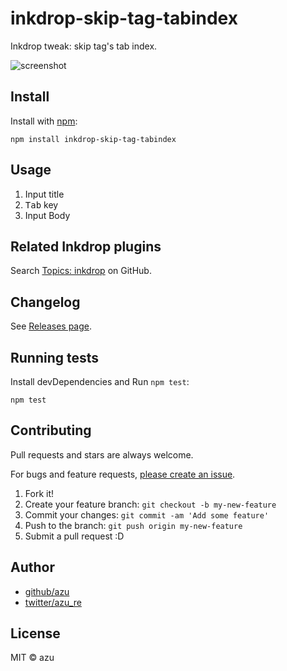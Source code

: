# inkdrop-skip-tag-tabindex

Inkdrop tweak: skip tag's tab index.

![screenshot](https://monosnap.com/image/fMtCVjvk7GNroCefRG6UksiYahbFvY)

## Install

Install with [npm](https://www.npmjs.com/):

    npm install inkdrop-skip-tag-tabindex

## Usage

1. Input title 
2. <kbd>Tab</kbd> key
3. Input Body

## Related Inkdrop plugins

Search [Topics: inkdrop](https://github.com/topics/inkdrop?q=user%3Aazu) on GitHub.

## Changelog

See [Releases page](https://github.com/azu/inkdrop-skip-tag-tabindex/releases).

## Running tests

Install devDependencies and Run `npm test`:

    npm test

## Contributing

Pull requests and stars are always welcome.

For bugs and feature requests, [please create an issue](https://github.com/azu/inkdrop-skip-tag-tabindex/issues).

1. Fork it!
2. Create your feature branch: `git checkout -b my-new-feature`
3. Commit your changes: `git commit -am 'Add some feature'`
4. Push to the branch: `git push origin my-new-feature`
5. Submit a pull request :D

## Author

- [github/azu](https://github.com/azu)
- [twitter/azu_re](https://twitter.com/azu_re)

## License

MIT © azu
